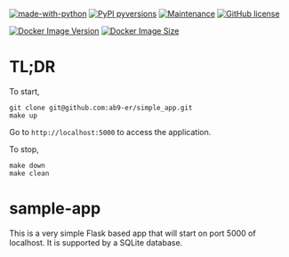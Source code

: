 [![made-with-python](https://img.shields.io/badge/Made%20with-Python-1f425f.svg)](https://www.python.org/) [![PyPI pyversions](https://img.shields.io/pypi/pyversions/p5.svg)](https://img.shields.io/pypi/pyversions/p5) [![Maintenance](https://img.shields.io/badge/Maintained%3F-yes-green.svg)](https://GitHub.com/ab9-er/simple_app/graphs/commit-activity) [![GitHub license](https://img.shields.io/github/license/Naereen/StrapDown.js.svg)](https://github.com/Naereen/StrapDown.js/blob/master/LICENSE)

[![Docker Image Version](https://images.microbadger.com/badges/version/ab9er/simple_app.svg)](https://microbadger.com/images/ab9er/simple_app "Get your own version badge on microbadger.com") [![Docker Image Size](https://images.microbadger.com/badges/image/ab9er/simple_app.svg)](https://microbadger.com/images/ab9er/simple_app "Get your own image badge on microbadger.com")

# TL;DR

To start,

    git clone git@github.com:ab9-er/simple_app.git
    make up

Go to `http://localhost:5000` to access the application.

To stop,

    make down
    make clean

# sample-app

This is a very simple Flask based app that will start on port 5000 of localhost. It is supported by a SQLite database.
